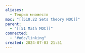 ```yaml
---
aliases:
  - Теория множеств
moc: "[[510.22 Sets theory MOC]]"
parent:
  - "[[51 Math MOC]]"
connected:
  - "#обс/linking"
created: 2024-07-03 21:51
---
```


